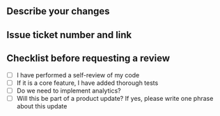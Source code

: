 ## Describe your changes
## Issue ticket number and link
## Checklist before requesting a review
- [ ] I have performed a self-review of my code  
- [ ] If it is a core feature, I have added thorough tests  
- [ ] Do we need to implement analytics?  
- [ ] Will this be part of a product update? If yes, please write one phrase about this update
